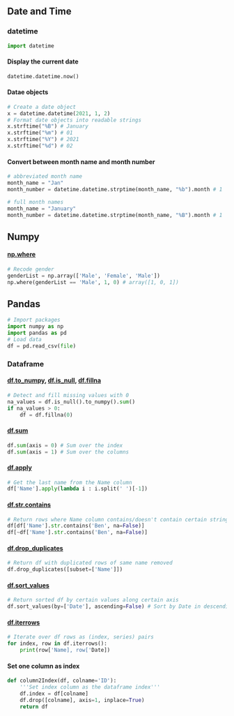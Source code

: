 ## Date and Time

### datetime
```python
import datetime
```

#### Display the current date
```python
datetime.datetime.now()
```

#### Datae objects
```python
# Create a date object
x = datetime.datetime(2021, 1, 2)
# Format date objects into readable strings
x.strftime("%B") # January
x.strftime("%m") # 01
x.strftime("%Y") # 2021
x.strftime("%d") # 02


```

#### Convert between month name and month number
```python
# abbreviated month name
month_name = "Jan"
month_number = datetime.datetime.strptime(month_name, "%b").month # 1

# full month names
month_name = "January"
month_number = datetime.datetime.strptime(month_name, "%B").month # 1
```

## Numpy
#### [np.where](https://numpy.org/doc/stable/reference/generated/numpy.where.html)
```python
# Recode gender
genderList = np.array(['Male', 'Female', 'Male'])
np.where(genderList == 'Male', 1, 0) # array([1, 0, 1])
```

## Pandas
```python
# Import packages
import numpy as np
import pandas as pd
# Load data
df = pd.read_csv(file)
```
### Dataframe
#### [df.to_numpy](https://pandas.pydata.org/docs/reference/api/pandas.DataFrame.to_numpy.html), [df.is_null](https://pandas.pydata.org/docs/reference/api/pandas.DataFrame.isnull.html), [df.fillna](https://pandas.pydata.org/pandas-docs/stable/reference/api/pandas.DataFrame.fillna.html)

```python
# Detect and fill missing values with 0
na_values = df.is_null().to_numpy().sum()
if na_values > 0:
    df = df.fillna(0)
```

#### [df.sum](https://pandas.pydata.org/docs/reference/api/pandas.DataFrame.sum.html)
```python
df.sum(axis = 0) # Sum over the index
df.sum(axis = 1) # Sum over the columns

```

#### [df.apply](https://pandas.pydata.org/pandas-docs/stable/reference/api/pandas.DataFrame.apply.html)
```python
# Get the last name from the Name column
df['Name'].apply(lambda i : i.split(' ')[-1])
```

#### [df.str.contains](https://pandas.pydata.org/docs/reference/api/pandas.Series.str.contains.html)
```python
# Return rows where Name column contains/doesn't contain certain strings; Fill False value for missing values
df[df['Name'].str.contains('Ben', na=False)]
df[~df['Name'].str.contains('Ben', na=False)]
```

#### [df.drop_duplicates](https://pandas.pydata.org/docs/reference/api/pandas.DataFrame.drop_duplicates.html)
```python
# Return df with duplicated rows of same name removed
df.drop_duplicates([subset=['Name']])
```

#### [df.sort_values](https://pandas.pydata.org/docs/reference/api/pandas.DataFrame.sort_values.html)
```python
# Return sorted df by certain values along certain axis
df.sort_values(by=['Date'], ascending=False) # Sort by Date in descending order
```

#### [df.iterrows](https://pandas.pydata.org/docs/reference/api/pandas.DataFrame.iterrows.html)
```python
# Iterate over df rows as (index, series) pairs
for index, row in df.iterrows():
    print(row['Name], row['Date])
```

#### Set one column as index
```python
def column2Index(df, colname='ID'):
    '''Set index column as the dataframe index'''
    df.index = df[colname]
    df.drop([colname], axis=1, inplace=True)
    return df
```
